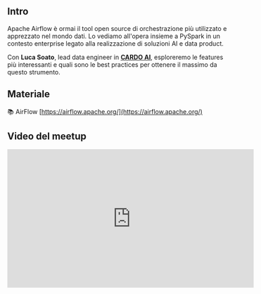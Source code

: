 ## Intro

Apache Airflow è ormai il tool open source di orchestrazione più utilizzato e apprezzato nel mondo dati. Lo vediamo all'opera insieme a PySpark in un contesto enterprise legato alla realizzazione di soluzioni AI e data product.

Con **Luca Soato**, lead data engineer in **[CARDO AI](https://cardoai.com/)**, esploreremo le features più interessanti e quali sono le best practices per ottenere il massimo da questo strumento.

## Materiale

📚 AirFlow [https://airflow.apache.org/](https://airflow.apache.org/)

## Video del meetup
<iframe width="560" height="315" src="https://www.youtube.com/embed/dDzPmUnAUOo" title="YouTube video player" frameborder="0" allow="accelerometer; autoplay; clipboard-write; encrypted-media; gyroscope; picture-in-picture; web-share" allowfullscreen></iframe>